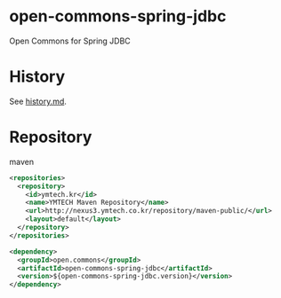 # open-commons-spring-jdbc
Open Commons for Spring JDBC

# History
See [history.md](./history.md).

# Repository
maven
``` xml
<repositories>
  <repository>
    <id>ymtech.kr</id>
    <name>YMTECH Maven Repository</name>
    <url>http://nexus3.ymtech.co.kr/repository/maven-public/</url>
    <layout>default</layout>
  </repository>
</repositories>

<dependency>
  <groupId>open.commons</groupId>
  <artifactId>open-commons-spring-jdbc</artifactId>
  <version>${open-commons-spring-jdbc.version}</version>
</dependency>
```
